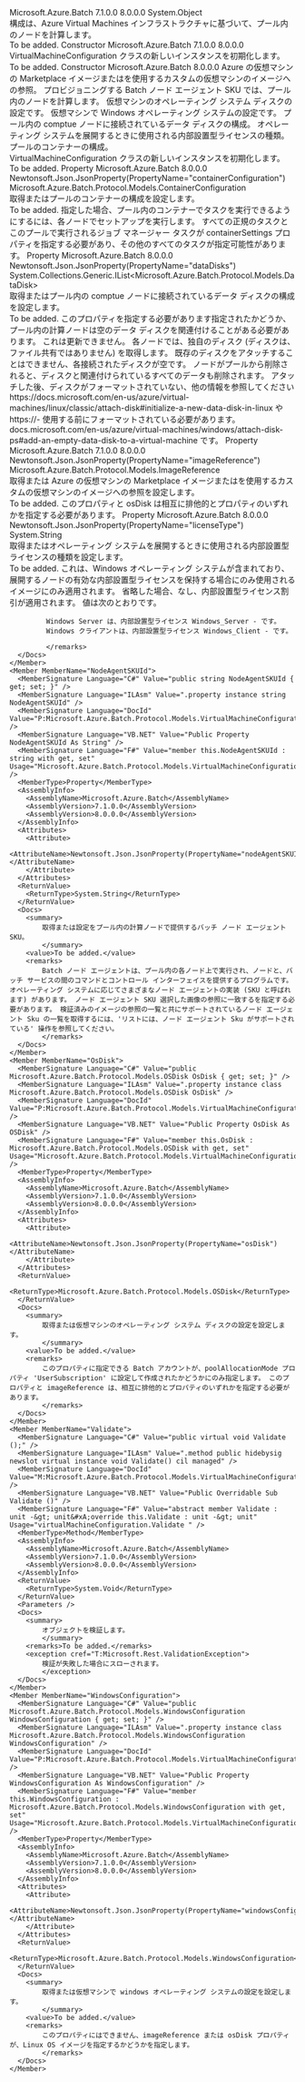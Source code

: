 <Type Name="VirtualMachineConfiguration" FullName="Microsoft.Azure.Batch.Protocol.Models.VirtualMachineConfiguration">
  <TypeSignature Language="C#" Value="public class VirtualMachineConfiguration" />
  <TypeSignature Language="ILAsm" Value=".class public auto ansi beforefieldinit VirtualMachineConfiguration extends System.Object" />
  <TypeSignature Language="DocId" Value="T:Microsoft.Azure.Batch.Protocol.Models.VirtualMachineConfiguration" />
  <TypeSignature Language="VB.NET" Value="Public Class VirtualMachineConfiguration" />
  <TypeSignature Language="F#" Value="type VirtualMachineConfiguration = class" />
  <AssemblyInfo>
    <AssemblyName>Microsoft.Azure.Batch</AssemblyName>
    <AssemblyVersion>7.1.0.0</AssemblyVersion>
    <AssemblyVersion>8.0.0.0</AssemblyVersion>
  </AssemblyInfo>
  <Base>
    <BaseTypeName>System.Object</BaseTypeName>
  </Base>
  <Interfaces />
  <Docs>
    <summary>
            構成は、Azure Virtual Machines インフラストラクチャに基づいて、プール内のノードを計算します。
            </summary>
    <remarks>To be added.</remarks>
  </Docs>
  <Members>
    <Member MemberName=".ctor">
      <MemberSignature Language="C#" Value="public VirtualMachineConfiguration ();" />
      <MemberSignature Language="ILAsm" Value=".method public hidebysig specialname rtspecialname instance void .ctor() cil managed" />
      <MemberSignature Language="DocId" Value="M:Microsoft.Azure.Batch.Protocol.Models.VirtualMachineConfiguration.#ctor" />
      <MemberSignature Language="VB.NET" Value="Public Sub New ()" />
      <MemberType>Constructor</MemberType>
      <AssemblyInfo>
        <AssemblyName>Microsoft.Azure.Batch</AssemblyName>
        <AssemblyVersion>7.1.0.0</AssemblyVersion>
        <AssemblyVersion>8.0.0.0</AssemblyVersion>
      </AssemblyInfo>
      <Parameters />
      <Docs>
        <summary>
            VirtualMachineConfiguration クラスの新しいインスタンスを初期化します。
            </summary>
        <remarks>To be added.</remarks>
      </Docs>
    </Member>
    <Member MemberName=".ctor">
      <MemberSignature Language="C#" Value="public VirtualMachineConfiguration (Microsoft.Azure.Batch.Protocol.Models.ImageReference imageReference, string nodeAgentSKUId, Microsoft.Azure.Batch.Protocol.Models.OSDisk osDisk = null, Microsoft.Azure.Batch.Protocol.Models.WindowsConfiguration windowsConfiguration = null, System.Collections.Generic.IList&lt;Microsoft.Azure.Batch.Protocol.Models.DataDisk&gt; dataDisks = null, string licenseType = null, Microsoft.Azure.Batch.Protocol.Models.ContainerConfiguration containerConfiguration = null);" />
      <MemberSignature Language="ILAsm" Value=".method public hidebysig specialname rtspecialname instance void .ctor(class Microsoft.Azure.Batch.Protocol.Models.ImageReference imageReference, string nodeAgentSKUId, class Microsoft.Azure.Batch.Protocol.Models.OSDisk osDisk, class Microsoft.Azure.Batch.Protocol.Models.WindowsConfiguration windowsConfiguration, class System.Collections.Generic.IList`1&lt;class Microsoft.Azure.Batch.Protocol.Models.DataDisk&gt; dataDisks, string licenseType, class Microsoft.Azure.Batch.Protocol.Models.ContainerConfiguration containerConfiguration) cil managed" />
      <MemberSignature Language="DocId" Value="M:Microsoft.Azure.Batch.Protocol.Models.VirtualMachineConfiguration.#ctor(Microsoft.Azure.Batch.Protocol.Models.ImageReference,System.String,Microsoft.Azure.Batch.Protocol.Models.OSDisk,Microsoft.Azure.Batch.Protocol.Models.WindowsConfiguration,System.Collections.Generic.IList{Microsoft.Azure.Batch.Protocol.Models.DataDisk},System.String,Microsoft.Azure.Batch.Protocol.Models.ContainerConfiguration)" />
      <MemberSignature Language="F#" Value="new Microsoft.Azure.Batch.Protocol.Models.VirtualMachineConfiguration : Microsoft.Azure.Batch.Protocol.Models.ImageReference * string * Microsoft.Azure.Batch.Protocol.Models.OSDisk * Microsoft.Azure.Batch.Protocol.Models.WindowsConfiguration * System.Collections.Generic.IList&lt;Microsoft.Azure.Batch.Protocol.Models.DataDisk&gt; * string * Microsoft.Azure.Batch.Protocol.Models.ContainerConfiguration -&gt; Microsoft.Azure.Batch.Protocol.Models.VirtualMachineConfiguration" Usage="new Microsoft.Azure.Batch.Protocol.Models.VirtualMachineConfiguration (imageReference, nodeAgentSKUId, osDisk, windowsConfiguration, dataDisks, licenseType, containerConfiguration)" />
      <MemberType>Constructor</MemberType>
      <AssemblyInfo>
        <AssemblyName>Microsoft.Azure.Batch</AssemblyName>
        <AssemblyVersion>8.0.0.0</AssemblyVersion>
      </AssemblyInfo>
      <Parameters>
        <Parameter Name="imageReference" Type="Microsoft.Azure.Batch.Protocol.Models.ImageReference" />
        <Parameter Name="nodeAgentSKUId" Type="System.String" />
        <Parameter Name="osDisk" Type="Microsoft.Azure.Batch.Protocol.Models.OSDisk" />
        <Parameter Name="windowsConfiguration" Type="Microsoft.Azure.Batch.Protocol.Models.WindowsConfiguration" />
        <Parameter Name="dataDisks" Type="System.Collections.Generic.IList&lt;Microsoft.Azure.Batch.Protocol.Models.DataDisk&gt;" />
        <Parameter Name="licenseType" Type="System.String" />
        <Parameter Name="containerConfiguration" Type="Microsoft.Azure.Batch.Protocol.Models.ContainerConfiguration" />
      </Parameters>
      <Docs>
        <param name="imageReference">Azure の仮想マシンの Marketplace イメージまたはを使用するカスタムの仮想マシンのイメージへの参照。</param>
        <param name="nodeAgentSKUId">プロビジョニングする Batch ノード エージェント SKU では、プール内のノードを計算します。</param>
        <param name="osDisk">仮想マシンのオペレーティング システム ディスクの設定です。</param>
        <param name="windowsConfiguration">仮想マシンで Windows オペレーティング システムの設定です。</param>
        <param name="dataDisks">プール内の comptue ノードに接続されているデータ ディスクの構成。</param>
        <param name="licenseType">オペレーティング システムを展開するときに使用される内部設置型ライセンスの種類。</param>
        <param name="containerConfiguration">プールのコンテナーの構成。</param>
        <summary>
            VirtualMachineConfiguration クラスの新しいインスタンスを初期化します。
            </summary>
        <remarks>To be added.</remarks>
      </Docs>
    </Member>
    <Member MemberName="ContainerConfiguration">
      <MemberSignature Language="C#" Value="public Microsoft.Azure.Batch.Protocol.Models.ContainerConfiguration ContainerConfiguration { get; set; }" />
      <MemberSignature Language="ILAsm" Value=".property instance class Microsoft.Azure.Batch.Protocol.Models.ContainerConfiguration ContainerConfiguration" />
      <MemberSignature Language="DocId" Value="P:Microsoft.Azure.Batch.Protocol.Models.VirtualMachineConfiguration.ContainerConfiguration" />
      <MemberSignature Language="VB.NET" Value="Public Property ContainerConfiguration As ContainerConfiguration" />
      <MemberSignature Language="F#" Value="member this.ContainerConfiguration : Microsoft.Azure.Batch.Protocol.Models.ContainerConfiguration with get, set" Usage="Microsoft.Azure.Batch.Protocol.Models.VirtualMachineConfiguration.ContainerConfiguration" />
      <MemberType>Property</MemberType>
      <AssemblyInfo>
        <AssemblyName>Microsoft.Azure.Batch</AssemblyName>
        <AssemblyVersion>8.0.0.0</AssemblyVersion>
      </AssemblyInfo>
      <Attributes>
        <Attribute>
          <AttributeName>Newtonsoft.Json.JsonProperty(PropertyName="containerConfiguration")</AttributeName>
        </Attribute>
      </Attributes>
      <ReturnValue>
        <ReturnType>Microsoft.Azure.Batch.Protocol.Models.ContainerConfiguration</ReturnType>
      </ReturnValue>
      <Docs>
        <summary>
            取得またはプールのコンテナーの構成を設定します。
            </summary>
        <value>To be added.</value>
        <remarks>
            指定した場合、プール内のコンテナーでタスクを実行できるようにするには、各ノードでセットアップを実行します。 すべての正規のタスクとこのプールで実行されるジョブ マネージャー タスクが containerSettings プロパティを指定する必要があり、その他のすべてのタスクが指定可能性があります。
            </remarks>
      </Docs>
    </Member>
    <Member MemberName="DataDisks">
      <MemberSignature Language="C#" Value="public System.Collections.Generic.IList&lt;Microsoft.Azure.Batch.Protocol.Models.DataDisk&gt; DataDisks { get; set; }" />
      <MemberSignature Language="ILAsm" Value=".property instance class System.Collections.Generic.IList`1&lt;class Microsoft.Azure.Batch.Protocol.Models.DataDisk&gt; DataDisks" />
      <MemberSignature Language="DocId" Value="P:Microsoft.Azure.Batch.Protocol.Models.VirtualMachineConfiguration.DataDisks" />
      <MemberSignature Language="VB.NET" Value="Public Property DataDisks As IList(Of DataDisk)" />
      <MemberSignature Language="F#" Value="member this.DataDisks : System.Collections.Generic.IList&lt;Microsoft.Azure.Batch.Protocol.Models.DataDisk&gt; with get, set" Usage="Microsoft.Azure.Batch.Protocol.Models.VirtualMachineConfiguration.DataDisks" />
      <MemberType>Property</MemberType>
      <AssemblyInfo>
        <AssemblyName>Microsoft.Azure.Batch</AssemblyName>
        <AssemblyVersion>8.0.0.0</AssemblyVersion>
      </AssemblyInfo>
      <Attributes>
        <Attribute>
          <AttributeName>Newtonsoft.Json.JsonProperty(PropertyName="dataDisks")</AttributeName>
        </Attribute>
      </Attributes>
      <ReturnValue>
        <ReturnType>System.Collections.Generic.IList&lt;Microsoft.Azure.Batch.Protocol.Models.DataDisk&gt;</ReturnType>
      </ReturnValue>
      <Docs>
        <summary>
            取得またはプール内の comptue ノードに接続されているデータ ディスクの構成を設定します。
            </summary>
        <value>To be added.</value>
        <remarks>
            このプロパティを指定する必要があります指定されたかどうか、プール内の計算ノードは空のデータ ディスクを関連付けることがある必要があります。 これは更新できません。 各ノードでは、独自のディスク (ディスクは、ファイル共有ではありません) を取得します。 既存のディスクをアタッチすることはできません、各接続されたディスクが空です。 ノードがプールから削除されると、ディスクと関連付けられているすべてのデータも削除されます。 アタッチした後、ディスクがフォーマットされていない、他の情報を参照してください https://docs.microsoft.com/en-us/azure/virtual-machines/linux/classic/attach-disk#initialize-a-new-data-disk-in-linux や https://- 使用する前にフォーマットされている必要があります。docs.microsoft.com/en-us/azure/virtual-machines/windows/attach-disk-ps#add-an-empty-data-disk-to-a-virtual-machine です。
            </remarks>
      </Docs>
    </Member>
    <Member MemberName="ImageReference">
      <MemberSignature Language="C#" Value="public Microsoft.Azure.Batch.Protocol.Models.ImageReference ImageReference { get; set; }" />
      <MemberSignature Language="ILAsm" Value=".property instance class Microsoft.Azure.Batch.Protocol.Models.ImageReference ImageReference" />
      <MemberSignature Language="DocId" Value="P:Microsoft.Azure.Batch.Protocol.Models.VirtualMachineConfiguration.ImageReference" />
      <MemberSignature Language="VB.NET" Value="Public Property ImageReference As ImageReference" />
      <MemberSignature Language="F#" Value="member this.ImageReference : Microsoft.Azure.Batch.Protocol.Models.ImageReference with get, set" Usage="Microsoft.Azure.Batch.Protocol.Models.VirtualMachineConfiguration.ImageReference" />
      <MemberType>Property</MemberType>
      <AssemblyInfo>
        <AssemblyName>Microsoft.Azure.Batch</AssemblyName>
        <AssemblyVersion>7.1.0.0</AssemblyVersion>
        <AssemblyVersion>8.0.0.0</AssemblyVersion>
      </AssemblyInfo>
      <Attributes>
        <Attribute>
          <AttributeName>Newtonsoft.Json.JsonProperty(PropertyName="imageReference")</AttributeName>
        </Attribute>
      </Attributes>
      <ReturnValue>
        <ReturnType>Microsoft.Azure.Batch.Protocol.Models.ImageReference</ReturnType>
      </ReturnValue>
      <Docs>
        <summary>
            取得または Azure の仮想マシンの Marketplace イメージまたはを使用するカスタムの仮想マシンのイメージへの参照を設定します。
            </summary>
        <value>To be added.</value>
        <remarks>
            このプロパティと osDisk は相互に排他的とプロパティのいずれかを指定する必要があります。
            </remarks>
      </Docs>
    </Member>
    <Member MemberName="LicenseType">
      <MemberSignature Language="C#" Value="public string LicenseType { get; set; }" />
      <MemberSignature Language="ILAsm" Value=".property instance string LicenseType" />
      <MemberSignature Language="DocId" Value="P:Microsoft.Azure.Batch.Protocol.Models.VirtualMachineConfiguration.LicenseType" />
      <MemberSignature Language="VB.NET" Value="Public Property LicenseType As String" />
      <MemberSignature Language="F#" Value="member this.LicenseType : string with get, set" Usage="Microsoft.Azure.Batch.Protocol.Models.VirtualMachineConfiguration.LicenseType" />
      <MemberType>Property</MemberType>
      <AssemblyInfo>
        <AssemblyName>Microsoft.Azure.Batch</AssemblyName>
        <AssemblyVersion>8.0.0.0</AssemblyVersion>
      </AssemblyInfo>
      <Attributes>
        <Attribute>
          <AttributeName>Newtonsoft.Json.JsonProperty(PropertyName="licenseType")</AttributeName>
        </Attribute>
      </Attributes>
      <ReturnValue>
        <ReturnType>System.String</ReturnType>
      </ReturnValue>
      <Docs>
        <summary>
             取得またはオペレーティング システムを展開するときに使用される内部設置型ライセンスの種類を設定します。
             </summary>
        <value>To be added.</value>
        <remarks>
             これは、Windows オペレーティング システムが含まれており、展開するノードの有効な内部設置型ライセンスを保持する場合にのみ使用されるイメージにのみ適用されます。 省略した場合、なし、内部設置型ライセンス割引が適用されます。 値は次のとおりです。
             
             Windows Server は、内部設置型ライセンス Windows_Server - です。
             Windows クライアントは、内部設置型ライセンス Windows_Client - です。
            
             </remarks>
      </Docs>
    </Member>
    <Member MemberName="NodeAgentSKUId">
      <MemberSignature Language="C#" Value="public string NodeAgentSKUId { get; set; }" />
      <MemberSignature Language="ILAsm" Value=".property instance string NodeAgentSKUId" />
      <MemberSignature Language="DocId" Value="P:Microsoft.Azure.Batch.Protocol.Models.VirtualMachineConfiguration.NodeAgentSKUId" />
      <MemberSignature Language="VB.NET" Value="Public Property NodeAgentSKUId As String" />
      <MemberSignature Language="F#" Value="member this.NodeAgentSKUId : string with get, set" Usage="Microsoft.Azure.Batch.Protocol.Models.VirtualMachineConfiguration.NodeAgentSKUId" />
      <MemberType>Property</MemberType>
      <AssemblyInfo>
        <AssemblyName>Microsoft.Azure.Batch</AssemblyName>
        <AssemblyVersion>7.1.0.0</AssemblyVersion>
        <AssemblyVersion>8.0.0.0</AssemblyVersion>
      </AssemblyInfo>
      <Attributes>
        <Attribute>
          <AttributeName>Newtonsoft.Json.JsonProperty(PropertyName="nodeAgentSKUId")</AttributeName>
        </Attribute>
      </Attributes>
      <ReturnValue>
        <ReturnType>System.String</ReturnType>
      </ReturnValue>
      <Docs>
        <summary>
            取得または設定をプール内の計算ノードで提供するバッチ ノード エージェント SKU。
            </summary>
        <value>To be added.</value>
        <remarks>
            Batch ノード エージェントは、プール内の各ノード上で実行され、ノードと、バッチ サービスの間のコマンドとコントロール インターフェイスを提供するプログラムです。 オペレーティング システムに応じてさまざまなノード エージェントの実装 (SKU と呼ばれます) があります。 ノード エージェント SKU 選択した画像の参照に一致するを指定する必要があります。 検証済みのイメージの参照の一覧と共にサポートされているノード エージェント Sku の一覧を取得するには、'リストには、ノード エージェント Sku がサポートされている' 操作を参照してください。
            </remarks>
      </Docs>
    </Member>
    <Member MemberName="OsDisk">
      <MemberSignature Language="C#" Value="public Microsoft.Azure.Batch.Protocol.Models.OSDisk OsDisk { get; set; }" />
      <MemberSignature Language="ILAsm" Value=".property instance class Microsoft.Azure.Batch.Protocol.Models.OSDisk OsDisk" />
      <MemberSignature Language="DocId" Value="P:Microsoft.Azure.Batch.Protocol.Models.VirtualMachineConfiguration.OsDisk" />
      <MemberSignature Language="VB.NET" Value="Public Property OsDisk As OSDisk" />
      <MemberSignature Language="F#" Value="member this.OsDisk : Microsoft.Azure.Batch.Protocol.Models.OSDisk with get, set" Usage="Microsoft.Azure.Batch.Protocol.Models.VirtualMachineConfiguration.OsDisk" />
      <MemberType>Property</MemberType>
      <AssemblyInfo>
        <AssemblyName>Microsoft.Azure.Batch</AssemblyName>
        <AssemblyVersion>7.1.0.0</AssemblyVersion>
        <AssemblyVersion>8.0.0.0</AssemblyVersion>
      </AssemblyInfo>
      <Attributes>
        <Attribute>
          <AttributeName>Newtonsoft.Json.JsonProperty(PropertyName="osDisk")</AttributeName>
        </Attribute>
      </Attributes>
      <ReturnValue>
        <ReturnType>Microsoft.Azure.Batch.Protocol.Models.OSDisk</ReturnType>
      </ReturnValue>
      <Docs>
        <summary>
            取得または仮想マシンのオペレーティング システム ディスクの設定を設定します。
            </summary>
        <value>To be added.</value>
        <remarks>
            このプロパティに指定できる Batch アカウントが、poolAllocationMode プロパティ 'UserSubscription' に設定して作成されたかどうかにのみ指定します。 このプロパティと imageReference は、相互に排他的とプロパティのいずれかを指定する必要があります。
            </remarks>
      </Docs>
    </Member>
    <Member MemberName="Validate">
      <MemberSignature Language="C#" Value="public virtual void Validate ();" />
      <MemberSignature Language="ILAsm" Value=".method public hidebysig newslot virtual instance void Validate() cil managed" />
      <MemberSignature Language="DocId" Value="M:Microsoft.Azure.Batch.Protocol.Models.VirtualMachineConfiguration.Validate" />
      <MemberSignature Language="VB.NET" Value="Public Overridable Sub Validate ()" />
      <MemberSignature Language="F#" Value="abstract member Validate : unit -&gt; unit&#xA;override this.Validate : unit -&gt; unit" Usage="virtualMachineConfiguration.Validate " />
      <MemberType>Method</MemberType>
      <AssemblyInfo>
        <AssemblyName>Microsoft.Azure.Batch</AssemblyName>
        <AssemblyVersion>7.1.0.0</AssemblyVersion>
        <AssemblyVersion>8.0.0.0</AssemblyVersion>
      </AssemblyInfo>
      <ReturnValue>
        <ReturnType>System.Void</ReturnType>
      </ReturnValue>
      <Parameters />
      <Docs>
        <summary>
            オブジェクトを検証します。
            </summary>
        <remarks>To be added.</remarks>
        <exception cref="T:Microsoft.Rest.ValidationException">
            検証が失敗した場合にスローされます。
            </exception>
      </Docs>
    </Member>
    <Member MemberName="WindowsConfiguration">
      <MemberSignature Language="C#" Value="public Microsoft.Azure.Batch.Protocol.Models.WindowsConfiguration WindowsConfiguration { get; set; }" />
      <MemberSignature Language="ILAsm" Value=".property instance class Microsoft.Azure.Batch.Protocol.Models.WindowsConfiguration WindowsConfiguration" />
      <MemberSignature Language="DocId" Value="P:Microsoft.Azure.Batch.Protocol.Models.VirtualMachineConfiguration.WindowsConfiguration" />
      <MemberSignature Language="VB.NET" Value="Public Property WindowsConfiguration As WindowsConfiguration" />
      <MemberSignature Language="F#" Value="member this.WindowsConfiguration : Microsoft.Azure.Batch.Protocol.Models.WindowsConfiguration with get, set" Usage="Microsoft.Azure.Batch.Protocol.Models.VirtualMachineConfiguration.WindowsConfiguration" />
      <MemberType>Property</MemberType>
      <AssemblyInfo>
        <AssemblyName>Microsoft.Azure.Batch</AssemblyName>
        <AssemblyVersion>7.1.0.0</AssemblyVersion>
        <AssemblyVersion>8.0.0.0</AssemblyVersion>
      </AssemblyInfo>
      <Attributes>
        <Attribute>
          <AttributeName>Newtonsoft.Json.JsonProperty(PropertyName="windowsConfiguration")</AttributeName>
        </Attribute>
      </Attributes>
      <ReturnValue>
        <ReturnType>Microsoft.Azure.Batch.Protocol.Models.WindowsConfiguration</ReturnType>
      </ReturnValue>
      <Docs>
        <summary>
            取得または仮想マシンで windows オペレーティング システムの設定を設定します。
            </summary>
        <value>To be added.</value>
        <remarks>
            このプロパティにはできません、imageReference または osDisk プロパティが、Linux OS イメージを指定するかどうかを指定します。
            </remarks>
      </Docs>
    </Member>
  </Members>
</Type>